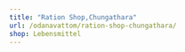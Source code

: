 ```yaml
---
title: "Ration Shop,Chungathara"
url: /odanavattom/ration-shop-chungathara/
shop: Lebensmittel
---
```

